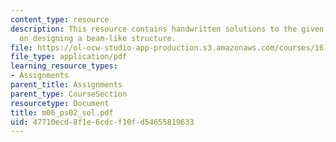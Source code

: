 ```yaml
---
content_type: resource
description: This resource contains handwritten solutions to the given problem set
  on designing a beam-like structure.
file: https://ol-ocw-studio-app-production.s3.amazonaws.com/courses/16-01-unified-engineering-i-ii-iii-iv-fall-2005-spring-2006/47710ecd8f1e6cdcf10fd54655819633_m06_ps02_sol.pdf
file_type: application/pdf
learning_resource_types:
- Assignments
parent_title: Assignments
parent_type: CourseSection
resourcetype: Document
title: m06_ps02_sol.pdf
uid: 47710ecd-8f1e-6cdc-f10f-d54655819633
---
```

